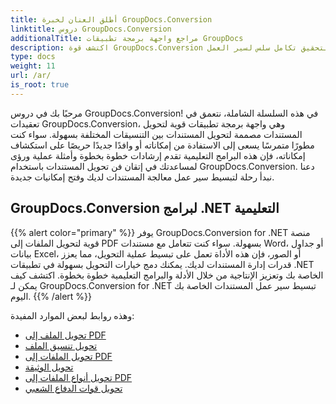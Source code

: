 ```yaml
---
title: أطلق العنان لخبرة GroupDocs.Conversion
linktitle: دروس GroupDocs.Conversion
additionalTitle: مراجع واجهة برمجة تطبيقات GroupDocs
description: اكتشف قوة GroupDocs.Conversion من خلال برامجنا التعليمية. تعلم كيفية تحويل المستندات بين التنسيقات بسهولة لتحقيق تكامل سلس لسير العمل.
type: docs
weight: 11
url: /ar/
is_root: true
---
```


مرحبًا بك في دروس GroupDocs.Conversion! في هذه السلسلة الشاملة، نتعمق في تعقيدات GroupDocs.Conversion، وهي واجهة برمجة تطبيقات قوية لتحويل المستندات مصممة لتحويل المستندات بين التنسيقات المختلفة بسهولة. سواء كنت مطورًا متمرسًا يسعى إلى الاستفادة من إمكاناته أو وافدًا جديدًا حريصًا على استكشاف إمكاناته، فإن هذه البرامج التعليمية تقدم إرشادات خطوة بخطوة وأمثلة عملية ورؤى لمساعدتك في إتقان فن تحويل المستندات باستخدام GroupDocs.Conversion. دعنا نبدأ رحلة لتبسيط سير عمل معالجة المستندات لديك وفتح إمكانيات جديدة.

## GroupDocs.Conversion لبرامج .NET التعليمية
{{% alert color="primary" %}}
يوفر GroupDocs.Conversion for .NET منصة قوية لتحويل الملفات إلى PDF بسهولة. سواء كنت تتعامل مع مستندات Word، أو جداول بيانات Excel، أو الصور، فإن هذه الأداة تعمل على تبسيط عملية التحويل، مما يعزز قدرات إدارة المستندات لديك. يمكنك دمج خيارات التحويل بسهولة في تطبيقات .NET الخاصة بك وتعزيز الإنتاجية من خلال الأدلة والبرامج التعليمية خطوة بخطوة. اكتشف كيف يمكن لـ GroupDocs.Conversion for .NET تبسيط سير عمل المستندات الخاصة بك اليوم.
{{% /alert %}}

وهذه روابط لبعض الموارد المفيدة:
 
- [تحويل الملف إلى PDF](./net/file-conversion-to-pdf/)
- [تحويل تنسيق الملف](./net/file-format-conversion-tutorials/)
- [تحويل الملفات إلى PDF](./net/convert-files-to-pdf/)
- [تحويل الوثيقة](./net/document-conversion/)
- [تحويل أنواع الملفات إلى PDF](./net/converting-file-types-to-pdf/)
- [تحويل قوات الدفاع الشعبي](./net/pdf-conversion/)